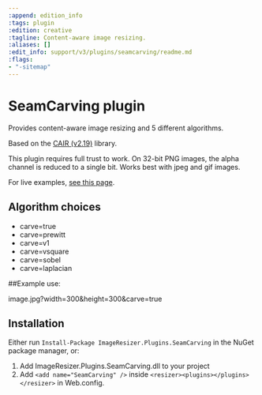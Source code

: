 ```yaml
---
:append: edition_info
:tags: plugin
:edition: creative
:tagline: Content-aware image resizing.
:aliases: []
:edit_info: support/v3/plugins/seamcarving/readme.md
:flags:
- "-sitemap"
---
```


# SeamCarving plugin

Provides content-aware image resizing and 5 different algorithms.

Based on the [CAIR (v2.19)](https://sites.google.com/site/brainrecall/cair) library.

This plugin requires full trust to work. On 32-bit PNG images, the alpha channel is reduced to a single bit. Works best with jpeg and gif images.

For live examples, [see this page](http://nathanaeljones.com/596/dynamic-seam-carving-with-imageresizing-net/).

## Algorithm choices

* carve=true
* carve=prewitt
* carve=v1
* carve=vsquare
* carve=sobel
* carve=laplacian

##Example use:

  image.jpg?width=300&height=300&carve=true

## Installation

Either run `Install-Package ImageResizer.Plugins.SeamCarving` in the NuGet package manager, or:

1. Add ImageResizer.Plugins.SeamCarving.dll to your project
2. Add `<add name="SeamCarving" />` inside `<resizer><plugins></plugins></resizer>` in Web.config.